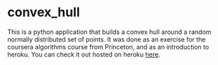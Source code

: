 # convex_hull

This is a python application that builds a convex hull around a random normally distributed set of points. 
It was done as an exercise for the coursera algorithms course from Princeton, and as an introduction to heroku. 
You can check it out hosted on heroku [here](http://young-badlands-7015.herokuapp.com).

